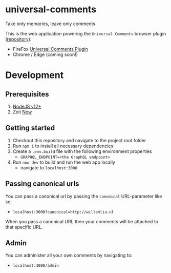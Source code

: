 # universal-comments

Take only memories, leave only comments

This is the web application powering the `Universal Comments` browser plugin ([repository](https://github.com/willemliu/universal-comments-plugin)).

-   FireFox [Universal Comments Plugin](https://addons.mozilla.org/nl/firefox/addon/universal-comments/)
-   Chrome / Edge (coming soon!)

# Development

## Prerequisites

1. [NodeJS v12+](https://nodejs.org/en/)
1. Zeit [Now](https://zeit.co/)

## Getting started

1. Checkout this repository and navigate to the project root folder
1. Run `npm i` to install all necessary dependencies
1. Create a `.env.build` file with the following environment properties
    - `GRAPHQL_ENDPOINT=<the GraphQL endpoint>`
1. Run `now dev` to build and run the web app locally
    - navigate to `localhost:3000`

## Passing canonical urls

You can pass a canonical url by passing the `canonical` URL-parameter like so:

-   `localhost:3000?canonical=http://willemliu.nl`

When you pass a canonical URL then your comments will be attached to that specific URL.

## Admin

You can administer all your own comments by navigating to:

-   `localhost:3000/admin`
